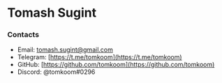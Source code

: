# Tomash Sugint

### Contacts

* Email: tomash.sugint@gmail.com
* Telegram: [https://t.me/tomkoom](https://t.me/tomkoom)
* GitHub: [https://github.com/tomkoom](https://github.com/tomkoom)
* Discord: @tomkoom#0296
